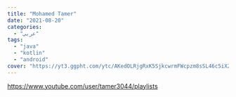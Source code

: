 ```yaml
---
title: "Mohamed Tamer"
date: "2021-08-20"
categories:
  - "عربي"
tags:
  - "java"
  - "kotlin"
  - "android"
cover: "https://yt3.ggpht.com/ytc/AKedOLRjgRxK5SjkcwrmFWcpzm8sSL46c5iX2D9GY_ywsA=s176-c-k-c0x00ffffff-no-rj"
---
```


https://www.youtube.com/user/tamer3044/playlists
